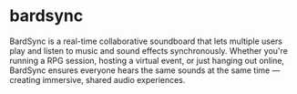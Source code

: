 # bardsync
BardSync is a real-time collaborative soundboard that lets multiple users play and listen to music and sound effects synchronously. Whether you're running a RPG session, hosting a virtual event, or just hanging out online, BardSync ensures everyone hears the same sounds at the same time — creating immersive, shared audio experiences.
